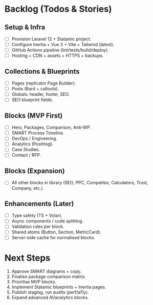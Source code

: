 # Backlog (Todos & Stories)

## Setup & Infra

* [ ] Provision Laravel 12 + Statamic project.
* [ ] Configure Inertia + Vue 3 + Vite + Tailwind (latest).
* [ ] GitHub Actions pipeline (lint/tests/build/deploy).
* [ ] Hosting + CDN + assets + HTTPS + backups.

## Collections & Blueprints

* [ ] Pages (replicator Page Builder).
* [ ] Posts (Bard + callouts).
* [ ] Globals: header, footer, SEO.
* [ ] SEO blueprint fields.

## Blocks (MVP First)

* [ ] Hero, Packages, Comparison, Anti-WP.
* [ ] SMART Process Timeline.
* [ ] DevOps / Engineering.
* [ ] Analytics (PostHog).
* [ ] Case Studies.
* [ ] Contact / RFP.

## Blocks (Expansion)

* [ ] All other blocks in library (SEO, PPC, Competitor, Calculators, Trust, Company, etc.).

## Enhancements (Later)

* [ ] Type safety (TS + Volar).
* [ ] Async components / code splitting.
* [ ] Validation rules per block.
* [ ] Shared atoms (Button, Section, MetricCard).
* [ ] Server-side cache for normalised blocks.

# Next Steps

1. Approve SMART diagrams + copy.
2. Finalise package comparison matrix.
3. Prioritise MVP blocks.
4. Implement Statamic blueprints + Inertia pages.
5. Publish staging, run audits (perf/a11y).
6. Expand advanced AI/analytics blocks.